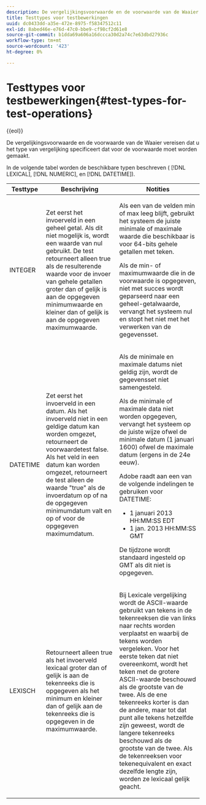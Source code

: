 ```yaml
---
description: De vergelijkingsvoorwaarde en de voorwaarde van de Waaier vereisen dat u het type van vergelijking specificeert dat voor de voorwaarde moet worden gemaakt.
title: Testtypes voor testbewerkingen
uuid: dc0433dd-a35e-472e-8975-f58347512c11
exl-id: 8abed46e-e76d-47c0-bbe9-cf98cf2d61e8
source-git-commit: b1dda69a606a16dccca30d2a74c7e63dbd27936c
workflow-type: tm+mt
source-wordcount: '423'
ht-degree: 0%

---
```


# Testtypes voor testbewerkingen{#test-types-for-test-operations}

{{eol}}

De vergelijkingsvoorwaarde en de voorwaarde van de Waaier vereisen dat u het type van vergelijking specificeert dat voor de voorwaarde moet worden gemaakt.

In de volgende tabel worden de beschikbare typen beschreven ( [!DNL LEXICAL], [!DNL NUMERIC], en [!DNL DATETIME]).

<table id="table_1B3AD8BDF0414D0AB8EE0E6D1B53E2CE"> 
 <thead> 
  <tr> 
   <th colname="col1" class="entry"> Testtype </th> 
   <th colname="col2" class="entry"> Beschrijving </th> 
   <th colname="col3" class="entry"> Notities </th> 
  </tr> 
 </thead>
 <tbody> 
  <tr> 
   <td colname="col1"> <p><span class="wintitle"> INTEGER</span> </p> </td> 
   <td colname="col2"> <p>Zet eerst het invoerveld in een geheel getal. Als dit niet mogelijk is, wordt een waarde van nul gebruikt. De test retourneert alleen true als de resulterende waarde voor de invoer van gehele getallen groter dan of gelijk is aan de opgegeven minimumwaarde en kleiner dan of gelijk is aan de opgegeven maximumwaarde. </p> </td> 
   <td colname="col3"> <p>Als een van de velden min of max leeg blijft, gebruikt het systeem de juiste minimale of maximale waarde die beschikbaar is voor 64-bits gehele getallen met teken. </p> <p> Als de min- of maximumwaarde die in de voorwaarde is opgegeven, niet met succes wordt geparseerd naar een geheel-getalwaarde, vervangt het systeem nul en stopt het niet met het verwerken van de gegevensset. </p> </td> 
  </tr> 
  <tr> 
   <td colname="col1"> <p><span class="wintitle"> DATETIME</span> </p> </td> 
   <td colname="col2"> <p>Zet eerst het invoerveld in een datum. Als het invoerveld niet in een geldige datum kan worden omgezet, retourneert de voorwaardetest false. Als het veld in een datum kan worden omgezet, retourneert de test alleen de waarde "true" als de invoerdatum op of na de opgegeven minimumdatum valt en op of voor de opgegeven maximumdatum. </p> </td> 
   <td colname="col3"> <p>Als de minimale en maximale datums niet geldig zijn, wordt de gegevensset niet samengesteld. </p> <p> Als de minimale of maximale data niet worden opgegeven, vervangt het systeem op de juiste wijze ofwel de minimale datum (1 januari 1600) ofwel de maximale datum (ergens in de 24e eeuw). </p> <p> Adobe raadt aan een van de volgende indelingen te gebruiken voor <span class="wintitle"> DATETIME</span>: </p> 
    <ul id="ul_44F469CC5D974382AF70D7B1975CF077"> 
     <li id="li_DB5FD4AFD6B34436ACD7C13282F64956"> 1 januari 2013 HH:MM:SS EDT </li> 
     <li id="li_307580C3F97D495BB16F1212DB38CE37"> 1 jan. 2013 HH:MM:SS GMT </li> 
    </ul> <p> De tijdzone wordt standaard ingesteld op GMT als dit niet is opgegeven. </p> </td> 
  </tr> 
  <tr> 
   <td colname="col1"> <p><span class="wintitle"> LEXISCH</span> </p> </td> 
   <td colname="col2"> <p>Retourneert alleen true als het invoerveld lexicaal groter dan of gelijk is aan de tekenreeks die is opgegeven als het minimum en kleiner dan of gelijk aan de tekenreeks die is opgegeven in de maximumwaarde. </p> </td> 
   <td colname="col3"> <p>Bij Lexicale vergelijking wordt de ASCII-waarde gebruikt van tekens in de tekenreeksen die van links naar rechts worden verplaatst en waarbij de tekens worden vergeleken. Voor het eerste teken dat niet overeenkomt, wordt het teken met de grotere ASCII-waarde beschouwd als de grootste van de twee. Als de ene tekenreeks korter is dan de andere, maar tot dat punt alle tekens hetzelfde zijn geweest, wordt de langere tekenreeks beschouwd als de grootste van de twee. Als de tekenreeksen voor tekenequivalent en exact dezelfde lengte zijn, worden ze lexicaal gelijk geacht. </p> </td> 
  </tr> 
 </tbody> 
</table>
